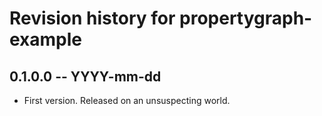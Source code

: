 # Revision history for propertygraph-example

## 0.1.0.0 -- YYYY-mm-dd

* First version. Released on an unsuspecting world.

